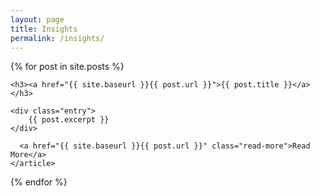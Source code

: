 ```yaml
---
layout: page
title: Insights
permalink: /insights/
---
```


{% for post in site.posts %}
  <article class="post">
  
    <h3><a href="{{ site.baseurl }}{{ post.url }}">{{ post.title }}</a></h3>

    <div class="entry">
        {{ post.excerpt }}
    </div>

      <a href="{{ site.baseurl }}{{ post.url }}" class="read-more">Read More</a>
    </article>
 {% endfor %}

